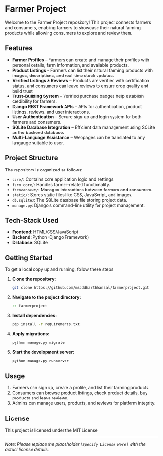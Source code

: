 # Farmer Project

Welcome to the Farmer Project repository! This project connects farmers and consumers, enabling farmers to showcase their natural farming products while allowing consumers to explore and review them.

## Features

- **Farmer Profiles** – Farmers can create and manage their profiles with personal details, farm information, and available products.  
- **Product Listings** – Farmers can list their natural farming products with images, descriptions, and real-time stock updates.  
- **Verified Listings & Reviews** – Products are verified with certification status, and consumers can leave reviews to ensure crop quality and build trust.  
- **Trust-Building System** – Verified purchase badges help establish credibility for farmers.  
- **Django REST Framework APIs** – APIs for authentication, product listings, reviews, and user interactions.  
- **User Authentication** – Secure sign-up and login system for both farmers and consumers.  
- **SQLite Database Integration** – Efficient data management using SQLite as the backend database.
- **Multi-Language Assistance** – Webpages can be translated to any langauge suitable to user.

## Project Structure

The repository is organized as follows:

- `core/`: Contains core application logic and settings.
- `farm_core/`: Handles farmer-related functionality.
- `farmconnect/`: Manages interactions between farmers and consumers.
- `static/`: Stores static files like CSS, JavaScript, and images.
- `db.sqlite3`: The SQLite database file storing project data.
- `manage.py`: Django's command-line utility for project management.

## Tech-Stack Used

- **Frontend**: HTML/CSS/JavaScript
- **Backend**: Python (Django Framework)
- **Database**: SQLite

## Getting Started

To get a local copy up and running, follow these steps:

1. **Clone the repository:**
   ```bash
   git clone https://github.com/msiddharthbansal/farmerproject.git
   ```
2. **Navigate to the project directory:**
   ```bash
   cd farmerproject
   ```
3. **Install dependencies:**
   ```bash
   pip install -r requirements.txt
   ```
4. **Apply migrations:**
   ```bash
   python manage.py migrate
   ```
5. **Start the development server:**
   ```bash
   python manage.py runserver
   ```

## Usage

1. Farmers can sign up, create a profile, and list their farming products.  
2. Consumers can browse product listings, check product details, buy products and leave reviews.  
3. Admins can manage users, products, and reviews for platform integrity.  


## License

This project is licensed under the MIT License.

---

*Note: Please replace the placeholder `[Specify License Here]` with the actual license details.*
